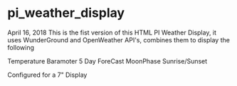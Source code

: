 # pi_weather_display

April 16, 2018
This is the fist version of this HTML PI Weather Display, it uses WunderGround and OpenWeather API's, combines them to display the following

Temperature
Baramoter
5 Day ForeCast
MoonPhase
Sunrise/Sunset

Configured for a 7" Display
